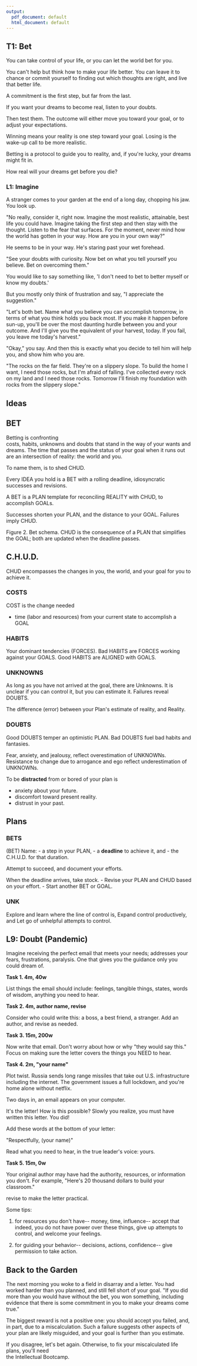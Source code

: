 ```yaml
---
output:
  pdf_document: default
  html_document: default
---
```


## T1: Bet
  
You can take control of your life, or 
you can let the world bet for you.
  
You can't help but think
how to make your life better. 
You can leave it to chance or 
commit yourself to finding out
which thoughts are right,
and live that better life.

A commitment is the first step,
but far from the last.

If you want your dreams to become real,
listen to your doubts.
  
Then test them.
The outcome will either 
move you toward your goal, 
or to adjust your expectations.
  
Winning means your reality is 
one step toward your goal. 
Losing is the wake-up call 
to be more realistic.

Betting is a protocol 
to guide you to reality, 
and, if you're lucky, 
your dreams might fit in.
  
How real will your dreams get before you die?
  
### L1: Imagine  
A stranger comes to your garden
at the end of a long day,
chopping his jaw.
You look up.

"No really, consider it, right now. 
Imagine the most realistic, attainable, 
best life you could have. 
Imagine taking the first step 
and then stay with the thought. 
Listen to the fear that surfaces. 
For the moment, never mind 
how the world has gotten in your
way. 
How are you in your own way?"

He seems to be in your way.
He's staring past
your wet forehead.

"See your doubts with curiosity. 
Now bet on what you tell yourself you believe. Bet on overcoming them."

You would like to say something like,
'I don't need to bet
to better myself
or know my doubts.'

But you mostly only think of
frustration and say,
"I appreciate the suggestion."

"Let's both bet. 
Name what you believe 
you can accomplish tomorrow,
in terms of 
what you think holds you back most.
If you make it happen
before sun-up,
you'll be over 
the most daunting hurdle
between you and your outcome.
And I'll give you
the equivalent of your harvest, today.
If you fail, 
you leave me today's harvest."

"Okay," you say.
And then this is exactly what you decide
to tell him will help you, 
and show him who you are.

"The rocks on the far field.
They're on a slippery slope.
To build the home I want,
I need those rocks, but 
I'm afraid of falling.
I've collected every
rock on my land and
I need those rocks. 
Tomorrow I'll finish
my foundation
with rocks from the slippery slope."


## Ideas
## BET
Betting is confronting  
costs, habits, unknowns and doubts
that stand in the way
of your wants and dreams.
The time that passes and
the status of your goal
when it runs out are
an intersection of reality:
the world and you.

To name them,
is to shed CHUD.


Every IDEA you hold is a BET
with a rolling deadline, 
idiosyncratic successes and revisions.

A BET is a PLAN template for 
reconciling REALITY with CHUD,
to accomplish GOALs. 

Successes shorten your PLAN, and 
the distance to your GOAL.
Failures imply CHUD. 

Figure 2. Bet schema. 
CHUD is the consequence of a PLAN
that simplifies the GOAL;
both are updated when the deadline passes. 

## C.H.U.D.
  
CHUD encompasses the changes
in you, the world, 
and your goal
for you to achieve it.

### COSTS
COST is the change needed 
- time (labor and resources)
from your current state 
to accomplish a GOAL
  
### HABITS
Your dominant tendencies (FORCES). 
Bad HABITS are FORCES working against your GOALS.
Good HABITS are ALIGNED with GOALS.
  
### UNKNOWNS  
As long as you have not arrived at the goal, 
there are Unknowns.
It is unclear if you can control it,
but you can estimate it.
Failures reveal DOUBTS.

The difference (error) between 
your Plan's estimate of reality,
and Reality.
  
### DOUBTS  
Good DOUBTS temper
an optimistic PLAN.
Bad DOUBTS fuel bad habits and fantasies.
  
Fear, anxiety, and jealousy,
reflect overestimation of UNKNOWNs.
Resistance to change due to arrogance and ego 
reflect underestimation of UNKNOWNs.
  
To be **distracted** from
or bored of
your plan is
- anxiety about your future.
- discomfort toward present reality.
- distrust in your past. 


## Plans
### BETS
(BET) Name:
    -   a step in your PLAN,
    -   a **deadline** to achieve it, and
    -   the C.H.U.D. for that duration.

Attempt to succeed, and document your efforts.

When the deadline arrives, take stock.
    -   Revise your PLAN and CHUD based on your effort. 
    -   Start another BET or GOAL.

### UNK
Explore and learn where the line of control is,
Expand control productively, and
Let go of unhelpful attempts to control.

## L9: Doubt (Pandemic) 
  
Imagine receiving the perfect email 
that meets your needs; 
addresses your fears, frustrations, paralysis. 
One that gives you the guidance 
only you could dream of.
  
**Task 1. 4m, 40w**
  
List things the email should include: 
feelings, tangible things, 
states, words of wisdom,
anything you need to hear.
  
**Task 2. 4m, author name, revise**
  
Consider who could write this: a boss, a best friend, a stranger. 
Add an author, and revise as needed.
  
**Task 3. 15m, 200w**
  
Now write that email. 
Don't worry about how or why
"they would say this."
Focus on making sure the letter
covers the things you NEED to hear.
  
**Task 4. 2m, "your name"**
  
Plot twist. 
Russia sends long range missiles that take out
U.S. infrastructure including the internet. 
The government issues a full lockdown, and
you're home alone without netflix. 
  
Two days in, an email
appears on your computer.
  
It's the letter! How is this possible?
Slowly you realize, 
you must have written this letter. 
You did!
  
Add these words at the bottom of your letter: 
  
"Respectfully,
(your name)"
  
Read what you need to hear, in the true leader's voice: yours.
  
**Task 5. 15m, 0w**
  
Your original author may have had 
the authority, resources, or information you don't. 
For example, 
"Here's 20 thousand dollars 
to build your classroom." 
  
revise to make the letter practical.
  
Some tips:
1. for resources you don't have--
 money, time, influence--
accept that indeed, 
you do not have power over these things,
give up attempts to control,
and welcome your feelings.
  
2. for guiding your behavior--
decisions, actions, confidence--
give permission to take action.
  
## Back to the Garden
The next morning you woke 
to a field in disarray
and a letter.
You had worked harder than you planned,
and still fell short of your goal.
"If you did more than you would have
without the bet,
you won something,
including evidence that
there is some commitment in you
to make your dreams come true."

The biggest reward
is not a positive one:
you should accept you failed,
and, in part, 
due to a miscalculation.
Such a failure suggests 
other aspects of your plan
are likely misguided, and
your goal is further than
you estimate.

If you disagree,
let's bet again.
Otherwise, 
to fix your miscalculated life plans,
you'll need  
the Intellectual Bootcamp.

